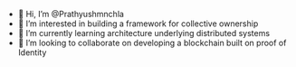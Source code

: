 - 👋 Hi, I’m @Prathyushmnchla
- 👀 I’m interested in building a framework for collective ownership
- 🌱 I’m currently learning architecture underlying distributed systems
- 💞️ I’m looking to collaborate on developing a blockchain built on proof of Identity

<!---
Prathyushmnchla/Prathyushmnchla is a ✨ special ✨ repository because its `README.md` (this file) appears on your GitHub profile.
You can click the Preview link to take a look at your changes.
--->
